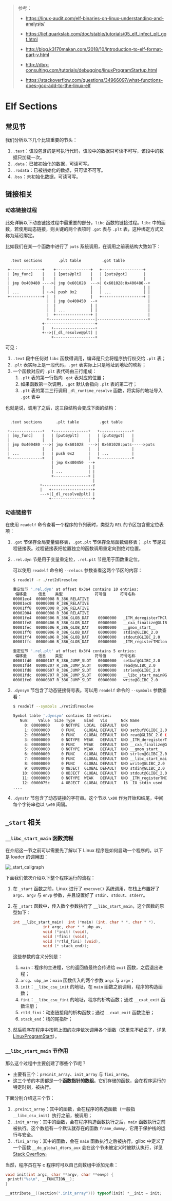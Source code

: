 > 参考：
>
> - <https://linux-audit.com/elf-binaries-on-linux-understanding-and-analysis/>
> - <https://lief.quarkslab.com/doc/stable/tutorials/05_elf_infect_plt_got.html>
>
> - <http://blog.k3170makan.com/2018/10/introduction-to-elf-format-part-v.html>
> - <http://dbp-consulting.com/tutorials/debugging/linuxProgramStartup.html>
> - <https://stackoverflow.com/questions/34966097/what-functions-does-gcc-add-to-the-linux-elf>

# Elf Sections

## 常见节

我们分析以下几个比较重要的节头：

1. `.text`：该段包含的是可执行代码，该段中的数据只可读不可写，该段中的数据只加载一次。
2. `.data`：已被初始化的数据，可读可写。
3. `.rodata`：已被初始化的数据，只可读不可写。
4. `.bss`：未初始化数据，可读可写。

## 链接相关

### 动态链接过程

此处详解以下动态链接过程中最重要的部分，`libc` 函数的链接过程。`libc` 中的函数，若使用动态链接，则关键的两个表项时 `.got` 表与 `.plt` 表，这种绑定方式又称为延迟绑定。

比如我们在某一个函数中进行了 `puts` 系统调用，在调用之前表结构大致如下：

```
                                                         
  .text sections       .plt table         .got table      
                                                          
 +--------------+    +---------------+   +------------------+   
 | [my_func]    |    | [puts@plt]    |   | [puts@got]       |   
 |              |    |               |   |                  |   
 | jmp 0x400480 ---->| jmp 0x601028  --->| 0x601028:0x400486--+  
 |              |    |               |   |                  | |  
 | ...          | +->| push 0x2      |   | ...              | |  
 +--------------+ |  |               |   +------------------+ |  
                  |  | jmp 0x400450  --+                      |  
                  |  |               | |                      |  
                  |  | ...           | |                      |  
                  |  +---------------+ |                      |  
                  +--------------------|----------------------+  
                +----------------------+                   
                |   +------------------+                  
                +-->|[_dl_resolve@plt] |                  
                    +------------------+                       
```

可见：

1. `.text` 段中任何对 `libc` 函数得调用，编译是只会将程序执行权交给 `.plt` 表；
2. `.plt` 表实际上是一段代码，`.got` 表实际上只是地址到地址的映射；
3. 一个函数对应的 `.plt` 表代码由三行组成：
   1. `.plt` 表的第一行指向 `.got` 表对应的位置；
   2. 如果函数第一次调用，`.got` 默认会指向 `.plt` 表的第二行；
   3. `.plt` 表的第二三行调用 `_dl_runtime_resolve` 函数，将实际的地址导入 `.got` 表中

也就是说，调用了之后，这三段结构会变成下面的结构：

```
                                                         
  .text sections      .plt table         .got table      
                                                         
 +--------------+   +---------------+   +--------------+ 
 | [my_func]    |   | [puts@plt]    |   | [puts@got]   | 
 |              |   |               |   |              | 
 | jmp 0x400480 --->| jmp 0x601028  --->| 0x601028:puts----->puts 
 |              |   |               |   |              | 
 | ...          |   | push 0x2      |   | ...          | 
 +--------------+   |               |   +--------------+ 
                    | jmp 0x400450  --+                  
                    |               | |                  
                    | ...           | |                  
                    +---------------+ |                  
                                      |                  
               +----------------------v                  
               |   +------------------+                  
               --->|[_dl_resolve@plt] |                  
                   +------------------+                  
```

### 动态链接节

在使用 `readelf` 命令查看一个程序的节列表时，类型为 `REL` 的节区包含重定位表项：

1. `.got` 节保存全局变量偏移表，`.got.plt` 节保存全局函数偏移表；`.plt` 节是过程链接表。过程链接表把位置独立的函数调用重定向到绝对位置。

2. `.rel.dyn` 节是用于变量重定位，`.rel.plt` 节是用于函数重定位。

   可以使用 `readelf` 命令的 `--relocs` 参数查看这两个节区的内容：

   ```bash
   $ readelf -r ./ret2dlresolve
   
   重定位节 '.rel.dyn' at offset 0x3a4 contains 10 entries:
    偏移量     信息    类型              符号值      符号名称
   00001ec4  00000008 R_386_RELATIVE   
   00001ec8  00000008 R_386_RELATIVE   
   00001ff8  00000008 R_386_RELATIVE   
   00002004  00000008 R_386_RELATIVE   
   00001fe4  00000306 R_386_GLOB_DAT    00000000   _ITM_deregisterTMClone
   00001fe8  00000406 R_386_GLOB_DAT    00000000   __cxa_finalize@GLIBC_2.1.3
   00001fec  00000506 R_386_GLOB_DAT    00000000   __gmon_start__
   00001ff0  00000906 R_386_GLOB_DAT    00000000   stdin@GLIBC_2.0
   00001ff4  00000a06 R_386_GLOB_DAT    00000000   stdout@GLIBC_2.0
   00001ffc  00000b06 R_386_GLOB_DAT    00000000   _ITM_registerTMCloneTa
   
   重定位节 '.rel.plt' at offset 0x3f4 contains 5 entries:
    偏移量     信息    类型              符号值      符号名称
   00001fd0  00000107 R_386_JUMP_SLOT   00000000   setbuf@GLIBC_2.0
   00001fd4  00000207 R_386_JUMP_SLOT   00000000   read@GLIBC_2.0
   00001fd8  00000607 R_386_JUMP_SLOT   00000000   strlen@GLIBC_2.0
   00001fdc  00000707 R_386_JUMP_SLOT   00000000   __libc_start_main@GLIBC_2.0
   00001fe0  00000807 R_386_JUMP_SLOT   00000000   write@GLIBC_2.0
   ```

3. `.dynsym` 节包含了动态链接符号表。可以用 `readelf` 命令的 `--symbols` 参数查看：

   ```bash
   $ readelf --symbols ./ret2dlresolve
   
   Symbol table '.dynsym' contains 13 entries:
      Num:    Value  Size Type    Bind   Vis      Ndx Name
        0: 00000000     0 NOTYPE  LOCAL  DEFAULT  UND 
        1: 00000000     0 FUNC    GLOBAL DEFAULT  UND setbuf@GLIBC_2.0 (2)
        2: 00000000     0 FUNC    GLOBAL DEFAULT  UND read@GLIBC_2.0 (2)
        3: 00000000     0 NOTYPE  WEAK   DEFAULT  UND _ITM_deregisterTMCloneTab
        4: 00000000     0 FUNC    WEAK   DEFAULT  UND __cxa_finalize@GLIBC_2.1.3 (3)
        5: 00000000     0 NOTYPE  WEAK   DEFAULT  UND __gmon_start__
        6: 00000000     0 FUNC    GLOBAL DEFAULT  UND strlen@GLIBC_2.0 (2)
        7: 00000000     0 FUNC    GLOBAL DEFAULT  UND __libc_start_main@GLIBC_2.0 (2)
        8: 00000000     0 FUNC    GLOBAL DEFAULT  UND write@GLIBC_2.0 (2)
        9: 00000000     0 OBJECT  GLOBAL DEFAULT  UND stdin@GLIBC_2.0 (2)
       10: 00000000     0 OBJECT  GLOBAL DEFAULT  UND stdout@GLIBC_2.0 (2)
       11: 00000000     0 NOTYPE  WEAK   DEFAULT  UND _ITM_registerTMCloneTable
       12: 0000075c     4 OBJECT  GLOBAL DEFAULT   16 _IO_stdin_used
   ....
   ```

4. `.dynstr` 节包含了动态链接的字符串。这个节以 `\x00` 作为开始和结尾，中间每个字符串也以 `\x00` 间隔。

## `_start` 相关

### `__libc_start_main` 函数流程

在介绍这一节之前可以需要先了解以下 Linux 程序是如何启动一个程序的。以下是 loader 的调用图：

![_start_callgraph](./_start_callgraph.png)

下面我们依次介绍以下整个程序运行的流程：

1. 在 `_start` 函数之前，Linux 进行了 `execuve()` 系统调用，在栈上布置好了 `argc`、`argv` 与 `envp` 参数，并且设置好了 `stdin`、`stdout`、`stderr`。

2. 在 `_start` 函数中，传入数个参数执行了 `__libc_start_main`，这个函数的原型如下：

   ```c
   int __libc_start_main(  int (*main) (int, char * *, char * *),
   			    int argc, char * * ubp_av,
   			    void (*init) (void),
   			    void (*fini) (void),
   			    void (*rtld_fini) (void),
   			    void (* stack_end));
   ```

   这些参数的含义分别是：

   1. `main`：程序的主进程，它的返回值最终会传递给 `exit` 函数，之后退出进程；
   2. `arcg`、`ubp_av`：`main` 函数传入的两个参数 `argc` 与 `argv`；
   3. `init`：`__libc_csu_init` 的地址，在 `main` 函数之前调用，程序的构造函数；
   4. `fini`：`__libc_csu_fini` 的地址，程序的析构函数；通过 `__cxat_exit` 函数注册；
   5. `rtld_fini`：动态链接段的析构函数；通过 `__cxat_exit` 函数注册；
   6. `stack_end`：栈的尾指针；

3. 然后程序在程序中按照上图的次序依次调用各个函数（这里先不细说了，详见 [LinuxProgramStart](http://dbp-consulting.com/tutorials/debugging/linuxProgramStartup.html)）。

### `__libc_start_main` 节作用

那么这个过程中主要创建了哪些个节呢？

- 主要有三个：`preinit_array`、`init_array` 与 `fini_array`。
- 这三个节的本质都是一个**函数指针的数组**。它们存储的函数，会在程序运行的特定时刻，被执行。

下面分别介绍这三个节：

1. `.preinit_array`：其中的函数，会在程序的构造函数（一般指 `__libc_csu_init`）执行之前，被调用；
2. `.init_array`：其中的函数，会在程序构造函数执行之后，`main` 函数执行之前被执行。这个数组有一个默认就存在的函数 `frame_dummy`，它用于保护栈的运行与安全。
3. `.fini_array`：其中的函数，会在 `main` 函数执行之后被执行。glibc 中定义了一个函数 `__do_global_dtors_aux` 会在这个节未被定义时被默认执行，详见 [Stack Overflow](<https://stackoverflow.com/questions/34966097/what-functions-does-gcc-add-to-the-linux-elf>)。

当然，程序员在写 c 程序时可以自己向数组中添加元素：

```c
void init(int argc, char **argv, char **envp) {
 printf("%s\n", __FUNCTION__);
}

__attribute__((section(".init_array"))) typeof(init) *__init = init;
```

